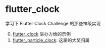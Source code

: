 # flutter_clock
学习下 Flutter Clock Challenge 的那些神级实现

0. [flutter_clock](https://github.com/flutter/flutter_clock) 举办方给的示例
1. [flutter_particle_clock](https://github.com/miickel/flutter_particle_clock): 这届的大奖归属
